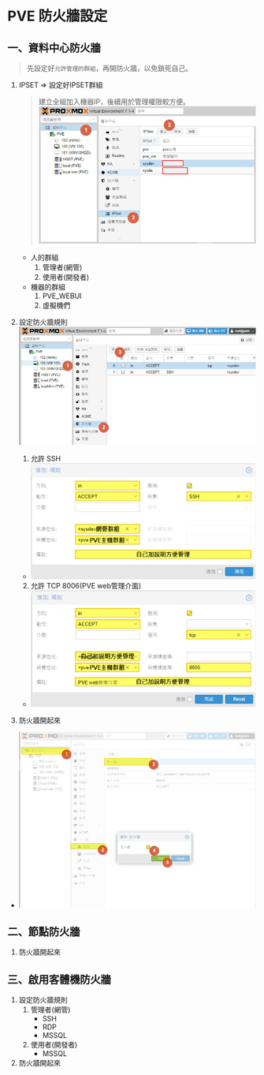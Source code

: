 # PVE 防火牆設定
## 一、資料中心防火牆
> 先設定好`允許管理的群組`，再開防火牆，以免鎖死自己。
1. IPSET => 設定好IPSET群組
    > 建立全組加入機器IP，後續用於管理權限較方便。
    ![20220430163300](https://raw.githubusercontent.com/orange9982239/ImageHosting/master/images/20220430163300.png)
    * 人的群組
	    1. 管理者(網管)
        2. 使用者(開發者)
    * 機器的群組
        1. PVE_WEBUI
	    2. 虛擬機們

2. 設定防火牆規則
![20220430164516](https://raw.githubusercontent.com/orange9982239/ImageHosting/master/images/20220430164516.png)
    1. 允許 SSH
    * ![20220430165055](https://raw.githubusercontent.com/orange9982239/ImageHosting/master/images/20220430165055.png)
    2. 允許 TCP 8006(PVE web管理介面)
    * ![20220430165419](https://raw.githubusercontent.com/orange9982239/ImageHosting/master/images/20220430165419.png)
3. 防火牆開起來
* ![20220430165730](https://raw.githubusercontent.com/orange9982239/ImageHosting/master/images/20220430165730.png)
## 二、節點防火牆
1. 防火牆開起來

## 三、啟用客體機防火牆
1. 設定防火牆規則
    1. 管理者(網管)
        * SSH
        * RDP
        * MSSQL
    2. 使用者(開發者)
        * MSSQL
2. 防火牆開起來